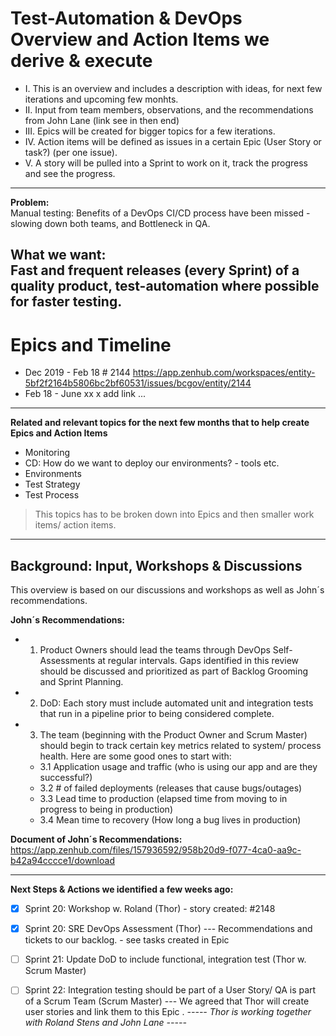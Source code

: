 Test-Automation & DevOps Overview and Action Items we derive & execute 
=============

* I. This is an overview and includes a description with ideas, for next few iterations and upcoming few monhts.
* II. Input from team members, observations, and the recommendations from John Lane (link see in then end)
* III. Epics will be created for bigger topics for a few iterations. 
* IV. Action items will be defined as issues in a certain Epic (User Story or task?) (per one issue). 
* V. A story will be pulled into a Sprint to work on it, track the progress and see the progress. 

----

**Problem:**              
Manual testing: Benefits of a DevOps CI/CD process have been missed - slowing down both teams, and Bottleneck in QA. 

**What we want:**     
Fast and frequent releases (every Sprint) of a quality product, test-automation where possible for faster testing.
----


Epics and Timeline
=============
* Dec 2019 - Feb 18   # 2144   https://app.zenhub.com/workspaces/entity-5bf2f2164b5806bc2bf60531/issues/bcgov/entity/2144
* Feb 18 - June xx       x add link
... 
----

**Related and relevant topics for the next few months that to help create Epics and Action Items**
- Monitoring
- CD: How do we want to deploy our environments? - tools etc. 
- Environments
- Test Strategy 
- Test Process 
> This topics has to be broken down into Epics and then smaller work items/ action items. 
----



Background: Input, Workshops & Discussions
-------------
This overview is based on our discussions and workshops as well as John´s recommendations. 

**John´s Recommendations:**
+ 1. Product Owners should lead the teams through DevOps Self-Assessments at regular intervals. 
    Gaps identified in this review should be discussed and prioritized as part of Backlog Grooming and Sprint Planning. 
 
+ 2. DoD: Each story must include automated unit and integration tests that run in a pipeline prior to being considered complete. 

+ 3. The team (beginning with the Product Owner and Scrum Master) should begin to track certain key metrics related to system/ process health. Here are some good ones to start with:
    + 3.1 Application usage and traffic (who is using our app and are they successful?)
    + 3.2 # of failed deployments (releases that cause bugs/outages)
    + 3.3	Lead time to production (elapsed time from moving to in progress to being in production)
    + 3.4	Mean time to recovery (How long a bug lives in production)

**Document of John´s Recommendations:**
https://app.zenhub.com/files/157936592/958b20d9-f077-4ca0-aa9c-b42a94cccce1/download


----
**Next Steps & Actions we identified a few weeks ago:** 
- [x] Sprint 20: Workshop w. Roland (Thor) - story created:   #2148
- [x] Sprint 20: SRE DevOps Assessment (Thor) --- Recommendations and tickets to our backlog. - see tasks created in Epic
- [ ] Sprint 21: Update DoD to include functional, integration test (Thor w. Scrum Master) 
- [ ] Sprint 22: Integration testing should be part of a User Story/ QA is part of a Scrum Team (Scrum Master) 
--- We agreed that Thor will create user stories and link them to this Epic . 
_----- Thor is working together with Roland Stens and John Lane -----_ 


